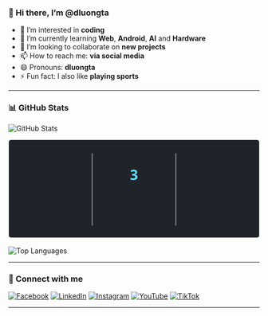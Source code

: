 ### 👋 Hi there, I’m @dluongta

- 👀 I’m interested in **coding**  
- 🌱 I’m currently learning **Web**, **Android**, **AI** and **Hardware**  
- 💞️ I’m looking to collaborate on **new projects**  
- 📫 How to reach me: **via social media**  
- 😄 Pronouns: **dluongta**  
- ⚡ Fun fact: I also like **playing sports**  

---

### 📊 GitHub Stats

<p align="left">
  <img src="https://github-readme-stats.vercel.app/api?username=dluongta&show_icons=true&locale=en&theme=react" alt="GitHub Stats" />
</p>

<p align="left">
  <a href="https://github-readme-streak-stats.herokuapp.com/?user=dluongta&theme=react"> 
   <img src="https://github.com/dluongta/python-code/raw/refs/heads/main/streak.svg" alt= "Github Streak"/>
  </a>
</p>

<p align="left">
  <img src="https://github-readme-stats.vercel.app/api/top-langs/?username=dluongta&layout=compact&theme=react" alt="Top Languages" />
</p>

---

### 🔗 Connect with me

[![Facebook](https://img.shields.io/badge/Facebook-1877F2?style=for-the-badge&logo=facebook&logoColor=white)](https://facebook.com/dluongta)
[![LinkedIn](https://img.shields.io/badge/LinkedIn-0A66C2?style=for-the-badge&logo=linkedin&logoColor=white)](https://linkedin.com/in/dinh-luong-ta-940ba2286)
[![Instagram](https://img.shields.io/badge/Instagram-E4405F?style=for-the-badge&logo=instagram&logoColor=white)](https://instagram.com/dluongta)
[![YouTube](https://img.shields.io/badge/YouTube-FF0000?style=for-the-badge&logo=youtube&logoColor=white)](https://youtube.com/@dinhluongta)
[![TikTok](https://img.shields.io/badge/TikTok-000000?style=for-the-badge&logo=tiktok&logoColor=white)](https://www.tiktok.com/@dluongta_)

---

<!---
dluongta/dluongta is a ✨ special ✨ repository because its `README.md` (this file) appears on your GitHub profile.
You can click the Preview link to take a look at your changes.
--->
